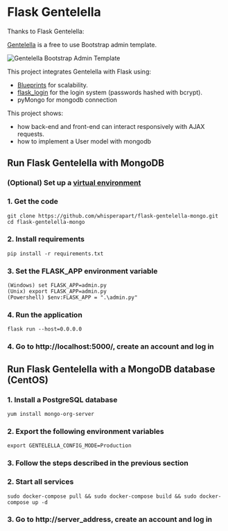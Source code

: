 # Flask Gentelella
Thanks to Flask Gentelella:

[Gentelella](https://github.com/puikinsh/gentelella) is a free to use Bootstrap admin template.

![Gentelella Bootstrap Admin Template](https://cdn.colorlib.com/wp/wp-content/uploads/sites/2/gentelella-admin-template-preview.jpg "Gentelella Theme Browser Preview")

This project integrates Gentelella with Flask using: 
- [Blueprints](https://flask.palletsprojects.com/en/1.0.x/blueprints/) for scalability.
- [flask_login](https://flask-login.readthedocs.io/en/latest/) for the login system (passwords hashed with bcrypt).
- pyMongo for mongodb connection


This project shows:
- how back-end and front-end can interact responsively with AJAX requests.
- how to implement a User model with mongodb 

## Run Flask Gentelella with MongoDB

### (Optional) Set up a [virtual environment](https://docs.python.org/3/library/venv.html) 

### 1. Get the code
    git clone https://github.com/whisperapart/flask-gentelella-mongo.git
    cd flask-gentelella-mongo

### 2. Install requirements 
    pip install -r requirements.txt

### 3. Set the FLASK_APP environment variable
    (Windows) set FLASK_APP=admin.py
    (Unix) export FLASK_APP=admin.py
    (Powershell) $env:FLASK_APP = ".\admin.py"

### 4. Run the application
    flask run --host=0.0.0.0

### 4. Go to http://localhost:5000/, create an account and log in

## Run Flask Gentelella with a MongoDB database (CentOS)

### 1. Install a PostgreSQL database
	yum install mongo-org-server

### 2. Export the following environment variables
    export GENTELELLA_CONFIG_MODE=Production

### 3. Follow the steps described in the previous section

### 2. Start all services
    sudo docker-compose pull && sudo docker-compose build && sudo docker-compose up -d

### 3. Go to http://server_address, create an account and log in
